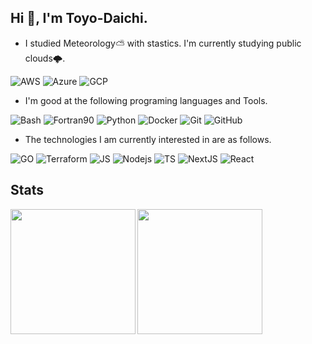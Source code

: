 ## Hi 👋, I'm Toyo-Daichi.
- I studied Meteorology⛅️ with stastics. I'm currently studying public clouds🌩.  

![AWS](https://img.shields.io/badge/-AWS-black?logo=amazon-aws&style=flat) 
![Azure](https://img.shields.io/badge/-Azure-black?logo=microsoft-azure&style=flat)
![GCP](https://img.shields.io/badge/-GCP-black?logo=google-cloud&style=flat)

- I'm good at the following programing languages and Tools. 
  
![Bash](https://img.shields.io/badge/-Bash-black.svg?logo=GNU%20Bash&style=plastic")
![Fortran90](https://img.shields.io/badge/-fortran90-black?logo=fortran)
![Python](https://img.shields.io/badge/-Python-black?logo=Python)
![Docker](https://img.shields.io/badge/-Docker-black?logo=Docker)
![Git](https://img.shields.io/badge/-Git-black?logo=Git)
![GitHub](https://img.shields.io/badge/-GitHub-black?logo=GitHub)

- The technologies I am currently interested in are as follows.  

![GO](https://img.shields.io/badge/-Go-black?logo=go&style=flat)
![Terraform](https://img.shields.io/badge/-Terraform-black?logo=terraform&style=flat)
![JS](https://img.shields.io/badge/-Javascript-black?logo=javascript&style=flat)
![Nodejs](https://img.shields.io/badge/-Nodejs-black?logo=node.js&style=flat)
![TS](https://img.shields.io/badge/-Typescript-black?logo=typescript&style=flat)
![NextJS](https://img.shields.io/badge/-Nextjs-black?logo=next.js&style=flat)
![React](https://img.shields.io/badge/-React-black?logo=react&style=flat)

## Stats
<a href="https://github.com/anuraghazra/github-readme-stats">
<img align="left" src="https://github-readme-stats.vercel.app/api?username=Toyo-Daichi&theme=transparent&count_private=true&include_all_commits=true&show_icons=true&hide_rank=true/" height="200">
</a>
  
<a href="https://github.com/anuraghazra/github-readme-stats">
<img align="left" src="https://github-readme-stats.vercel.app/api/top-langs/?username=Toyo-Daichi&count_private=true&theme=transparent&show_icons=true&count_private=true&hide=jupyter%20notebook"/ height="200">
</a>
